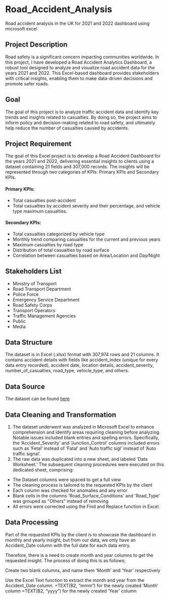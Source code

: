 # Road_Accident_Analysis
Road accident analysis in the UK for 2021 and 2022 dashboard using microsoft excel

## Project Description
Road safety is a significant concern impacting communities worldwide. In this project, I have developed a Road Accident Analytics Dashboard, a robust tool designed to analyze and visualize road accident data for the years 2021 and 2022. This Excel-based dashboard provides stakeholders with critical insights, enabling them to make data-driven decisions and promote safer roads.

## Goal
The goal of this project is to analyze traffic accident data and identify key trends and insights related to casualties. By doing so, the project aims to inform policy and decision-making related to road safety, and ultimately help reduce the number of casualties caused by accidents.

## Project Requirement
The goal of this Excel project is to develop a Road Accident Dashboard for the years 2021 and 2022, delivering essential insights to clients using a dataset containing 21 fields and 307,000 records. The insights will be represented through two categories of KPIs: Primary KPIs and Secondary KPIs.

#### Primary KPIs:
- Total casualties post-accident
- Total casualties by accident severity and their percentage, and vehicle type maximum casualties.

#### Secondary KPIs:
- Total casualties categorized by vehicle type
- Monthly trend comparing casualties for the current and previous years
- Maximum casualties by road type
- Distribution of total casualties by road surface
- Correlation between casualties based on Area/Location and Day/Night


## Stakeholders List
- Ministry of Transport
- Road Transport Department
- Police Force
- Emergency Service Department
- Road Safety Corps
- Transport Operators
- Traffic Management Agencies
- Public
- Media

## Data Structure
The dataset is in Excel (.xlsx) format with 307,974 rows and 21 columns. It contains accident details with fields like accident_index (unique for every data entry recorded), accident date, location details, accident_severity, number_of_casualties, road_type, vehicle_type, and others.


## Data Source
The dataset can be found [here](https://docs.google.com/spreadsheets/d/1R_uaoZL18nRbqC_MULVne90h3SdRbAyn/edit?usp=sharing&ouid=115582851948476680193&rtpof=true&sd=true)

## Data Cleaning and Transformation
1. The dataset underwent was analyzed in Microsoft Excel to enhance comprehension and identify areas requiring cleaning before analyzing. Notable issues included blank entries and spelling errors. Specifically, the ‘Accident_Severity’ and ‘Junction_Control’ columns included errors such as ‘Fetal’ instead of ‘Fatal’ and ‘Auto traffic sigl’ instead of ‘Auto traffic signal’.
2. The raw data was duplicated into a new sheet, and labeled ‘Data Worksheet.’ The subsequent cleaning procedures were executed on this dedicated sheet, comprising:
 - The Dataset columns were spaced to get a full view
 - The cleaning process is tailored to the requested KPIs by the client
 - Each column was checked for anomalies and any error
 - Blank cells in the columns 'Road_Surface_Conditions' and 'Road_Type' was grouped as "Others" instead of removing
 - All errors were corrected using the Find and Replace function in Excel.

## Data Processing

Part of the requested KPIs by the client is to showcase the dashboard in monthly and yearly insight, but from our data, we only have an Accident_Date column with the full date for each data entry.

Therefore, there is a need to create month and year columns to get the requested insight. The process of doing this is as follows;

Create two blank columns, and name them ‘Month’ and ‘Year’ respectively

Use the Excel Text function to extract the month and year from the Accident_Date column.
=TEXT(B2, “mmm”) for the newly created ‘Month’ column
=TEXT(B2, “yyyy”) for the newly created ‘Year’ column

